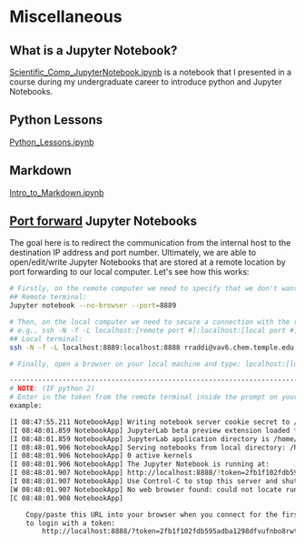 # Miscellaneous 


## What is a Jupyter Notebook?

[Scientific_Comp_JupyterNotebook.ipynb](https://github.com/robraddi/TU_Chem/blob/master/Miscellaneous/Scientific_Comp_JupyterNotebook.ipynb)  is a notebook that I presented in a course during my undergraduate career to introduce python and Jupyter Notebooks.


## Python Lessons

[Python_Lessons.ipynb](https://github.com/robraddi/TU_Chem/blob/master/Miscellaneous/Python_Lessons.ipynb)

## Markdown

[Intro_to_Markdown.ipynb](https://github.com/robraddi/TU_Chem/blob/master/Miscellaneous/Intro_to_Markdown.ipynb)


## [Port forward](https://en.wikipedia.org/wiki/Port_forwarding) Jupyter Notebooks
The goal here is to redirect the communication from the internal host to the destination IP address and port number.  Ultimately, we are able to open/edit/write Jupyter Notebooks that are stored at a remote location by port forwarding to our local computer. Let's see how this works:

```bash
# Firstly, on the remote computer we need to specify that we don't want a browser to open when calling Jupyter. We also need to specify a port number.
## Remote terminal:
Jupyter notebook --no-browser --port=8889  

# Then, on the local computer we need to secure a connection with the remote location specifying the port number of the remote and the local followed by your username@hostname.
# e.g., ssh -N -f -L localhost:[remote port #]:localhost:[local port #] username@hostname  
## Local terminal:
ssh -N -f -L localhost:8889:localhost:8888 rraddi@vav6.chem.temple.edu  

# Finally, open a browser on your local machine and type: localhost:[local port #] e.g., localhost:8888

---------------------------------------------------------------------------------------------------------------------------------
# NOTE: (IF python 2)
# Enter in the token from the remote terminal inside the prompt on your local browser. 
example:

[I 08:47:55.211 NotebookApp] Writing notebook server cookie secret to /run/user/21006/jupyter/notebook_cookie_secret
[I 08:48:01.859 NotebookApp] JupyterLab beta preview extension loaded from /home/...
[I 08:48:01.859 NotebookApp] JupyterLab application directory is /home/rraddi/anaconda2/share/jupyter/lab
[I 08:48:01.906 NotebookApp] Serving notebooks from local directory: /home/rraddi
[I 08:48:01.906 NotebookApp] 0 active kernels
[I 08:48:01.906 NotebookApp] The Jupyter Notebook is running at:
[I 08:48:01.907 NotebookApp] http://localhost:8888/?token=2fb1f102fdb595adba129862ce35sdavadsgv5347661efa1f050
[I 08:48:01.907 NotebookApp] Use Control-C to stop this server and shut down all kernels (twice to skip confirmation).
[W 08:48:01.907 NotebookApp] No web browser found: could not locate runnable browser.
[C 08:48:01.908 NotebookApp]

    Copy/paste this URL into your browser when you connect for the first time,
    to login with a token:
        http://localhost:8888/?token=2fb1f102fdb595adba1298dfvufnbo8rwtn95347661efa1f050&token=2fb1f102wefqwegfqrg5e6uce35455495347661efa1f050

```










